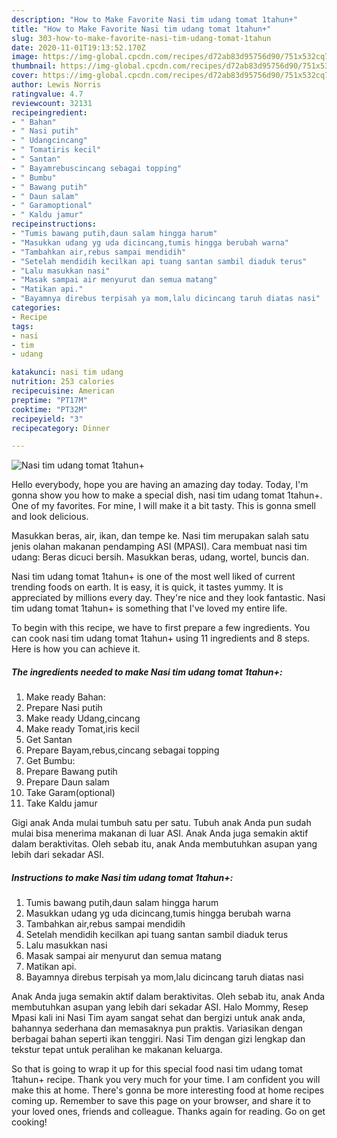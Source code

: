 ```yaml
---
description: "How to Make Favorite Nasi tim udang tomat 1tahun+"
title: "How to Make Favorite Nasi tim udang tomat 1tahun+"
slug: 303-how-to-make-favorite-nasi-tim-udang-tomat-1tahun
date: 2020-11-01T19:13:52.170Z
image: https://img-global.cpcdn.com/recipes/d72ab83d95756d90/751x532cq70/nasi-tim-udang-tomat-1tahun-foto-resep-utama.jpg
thumbnail: https://img-global.cpcdn.com/recipes/d72ab83d95756d90/751x532cq70/nasi-tim-udang-tomat-1tahun-foto-resep-utama.jpg
cover: https://img-global.cpcdn.com/recipes/d72ab83d95756d90/751x532cq70/nasi-tim-udang-tomat-1tahun-foto-resep-utama.jpg
author: Lewis Norris
ratingvalue: 4.7
reviewcount: 32131
recipeingredient:
- " Bahan"
- " Nasi putih"
- " Udangcincang"
- " Tomatiris kecil"
- " Santan"
- " Bayamrebuscincang sebagai topping"
- " Bumbu"
- " Bawang putih"
- " Daun salam"
- " Garamoptional"
- " Kaldu jamur"
recipeinstructions:
- "Tumis bawang putih,daun salam hingga harum"
- "Masukkan udang yg uda dicincang,tumis hingga berubah warna"
- "Tambahkan air,rebus sampai mendidih"
- "Setelah mendidih kecilkan api tuang santan sambil diaduk terus"
- "Lalu masukkan nasi"
- "Masak sampai air menyurut dan semua matang"
- "Matikan api."
- "Bayamnya direbus terpisah ya mom,lalu dicincang taruh diatas nasi"
categories:
- Recipe
tags:
- nasi
- tim
- udang

katakunci: nasi tim udang 
nutrition: 253 calories
recipecuisine: American
preptime: "PT17M"
cooktime: "PT32M"
recipeyield: "3"
recipecategory: Dinner

---
```



![Nasi tim udang tomat 1tahun+](https://img-global.cpcdn.com/recipes/d72ab83d95756d90/751x532cq70/nasi-tim-udang-tomat-1tahun-foto-resep-utama.jpg)

Hello everybody, hope you are having an amazing day today. Today, I'm gonna show you how to make a special dish, nasi tim udang tomat 1tahun+. One of my favorites. For mine, I will make it a bit tasty. This is gonna smell and look delicious.

Masukkan beras, air, ikan, dan tempe ke. Nasi tim merupakan salah satu jenis olahan makanan pendamping ASI (MPASI). Cara membuat nasi tim udang: Beras dicuci bersih. Masukkan beras, udang, wortel, buncis dan.

Nasi tim udang tomat 1tahun+ is one of the most well liked of current trending foods on earth. It is easy, it is quick, it tastes yummy. It is appreciated by millions every day. They're nice and they look fantastic. Nasi tim udang tomat 1tahun+ is something that I've loved my entire life.


To begin with this recipe, we have to first prepare a few ingredients. You can cook nasi tim udang tomat 1tahun+ using 11 ingredients and 8 steps. Here is how you can achieve it.

<!--inarticleads1-->

##### The ingredients needed to make Nasi tim udang tomat 1tahun+:

1. Make ready  Bahan:
1. Prepare  Nasi putih
1. Make ready  Udang,cincang
1. Make ready  Tomat,iris kecil
1. Get  Santan
1. Prepare  Bayam,rebus,cincang sebagai topping
1. Get  Bumbu:
1. Prepare  Bawang putih
1. Prepare  Daun salam
1. Take  Garam(optional)
1. Take  Kaldu jamur


Gigi anak Anda mulai tumbuh satu per satu. Tubuh anak Anda pun sudah mulai bisa menerima makanan di luar ASI. Anak Anda juga semakin aktif dalam beraktivitas. Oleh sebab itu, anak Anda membutuhkan asupan yang lebih dari sekadar ASI. 

<!--inarticleads2-->

##### Instructions to make Nasi tim udang tomat 1tahun+:

1. Tumis bawang putih,daun salam hingga harum
1. Masukkan udang yg uda dicincang,tumis hingga berubah warna
1. Tambahkan air,rebus sampai mendidih
1. Setelah mendidih kecilkan api tuang santan sambil diaduk terus
1. Lalu masukkan nasi
1. Masak sampai air menyurut dan semua matang
1. Matikan api.
1. Bayamnya direbus terpisah ya mom,lalu dicincang taruh diatas nasi


Anak Anda juga semakin aktif dalam beraktivitas. Oleh sebab itu, anak Anda membutuhkan asupan yang lebih dari sekadar ASI. Halo Mommy, Resep Mpasi kali ini Nasi Tim ayam sangat sehat dan bergizi untuk anak anda, bahannya sederhana dan memasaknya pun praktis. Variasikan dengan berbagai bahan seperti ikan tenggiri. Nasi Tim dengan gizi lengkap dan tekstur tepat untuk peralihan ke makanan keluarga. 

So that is going to wrap it up for this special food nasi tim udang tomat 1tahun+ recipe. Thank you very much for your time. I am confident you will make this at home. There's gonna be more interesting food at home recipes coming up. Remember to save this page on your browser, and share it to your loved ones, friends and colleague. Thanks again for reading. Go on get cooking!
